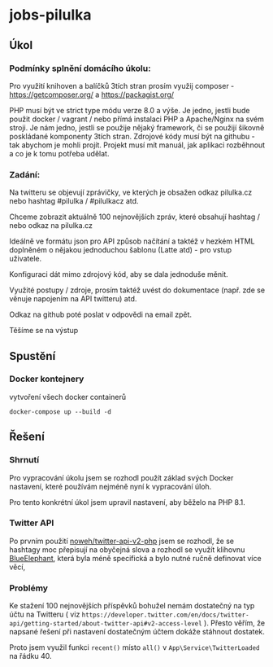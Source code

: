 # jobs-pilulka
## Úkol
### Podmínky splnění domácího úkolu:

Pro využití knihoven a balíčků 3tích stran prosím využij composer - https://getcomposer.org/ a https://packagist.org/

PHP musí být ve strict type módu verze 8.0 a výše.
Je jedno, jestli bude použit docker / vagrant / nebo přímá instalaci PHP a Apache/Nginx na svém stroji.
Je nám jedno, jestli se použije nějaký framework, či se použijí šikovně poskládané komponenty 3tích stran.
Zdrojové kódy musí být na githubu - tak abychom je mohli projít.
Projekt musí mít manuál, jak aplikaci rozběhnout a co je k tomu potřeba udělat.

### Zadání:

Na twitteru se objevují zprávičky, ve kterých je obsažen odkaz pilulka.cz nebo hashtag #pilulka / #pilulkacz atd.

Chceme zobrazit aktuálně 100 nejnovějších zpráv, které obsahují hashtag / nebo odkaz na pilulka.cz

Ideálně ve formátu json pro API způsob načítání a taktéž v hezkém HTML doplněném o nějakou jednoduchou šablonu (Latte atd) - pro vstup uživatele.

Konfiguraci dát mimo zdrojový kód, aby se dala jednoduše měnit.

Využité postupy / zdroje, prosím taktéž uvést do dokumentace (např. zde se věnuje napojením na API twitteru) atd.

Odkaz na github poté poslat v odpovědi na email zpět.

Těšíme se na výstup

## Spustění
### Docker kontejnery
vytvoření všech docker containerů
```
docker-compose up --build -d
```

## Řešení

### Shrnutí

Pro vypracování úkolu jsem se rozhodl použít základ svých Docker nastavení, které používám nejméně nyní k vypracování úloh.

Pro tento konkrétní úkol jsem  upravil nastavení, aby běželo na PHP 8.1.

### Twitter API
Po prvním použití [noweh/twitter-api-v2-php](https://packagist.org/packages/noweh/twitter-api-v2-php) jsem se rozhodl, že se hashtagy moc přepisují na obyčejná slova a rozhodl se využít klihovnu [BlueElephant]([https://](https://birdelephant.com/)), která byla méně specifická a bylo nutné ručně definovat více věcí,

### Problémy
Ke stažení 100 nejnovějších příspěvků bohužel nemám dostatečný na typ účtu na Twitteru ( viz `https://developer.twitter.com/en/docs/twitter-api/getting-started/about-twitter-api#v2-access-level` ).
Přesto věřím, že napsané řešení při nastavení dostatečným účtem  dokáže stáhnout dostatek.

Proto jsem využil funkci `recent()` místo `all()` v `App\Service\TwitterLoaded` na řádku 40.

